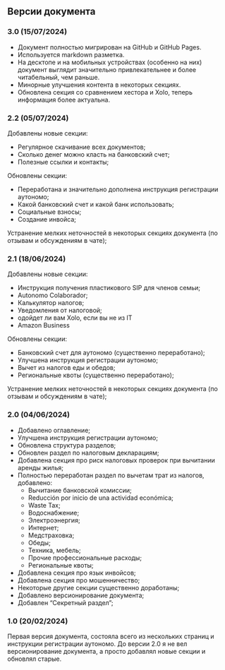 ## Версии документа

### 3.0 (15/07/2024)

- Документ полностью мигрирован на GitHub и GitHub Pages.
- Используется markdown разметка.
- На десктопе и на мобильных устройствах (особенно на них) документ выглядит
  значительно привлекательнее и более читабельный, чем раньше.
- Минорные улучшения контента в некоторых секциях.
- Обновлена секция со сравнением хестора и Xolo, теперь информация более
  актуальна.

### 2.2 (05/07/2024)

Добавлены новые секции:

- Регулярное скачивание всех документов;
- Сколько денег можно класть на банковский счет;
- Полезные ссылки и контакты;

Обновлены секции:

- Переработана и значительно дополнена инструкция регистрации аутономо;
- Какой банковский счет и какой банк использовать;
- Социальные взносы;
- Создание инвойса;

Устранение мелких неточностей в некоторых секциях документа (по отзывам и
обсуждениям в чате);

### 2.1 (18/06/2024)

Добавлены новые секции:

- Инструкция получения пластикового SIP для членов семьи;
- Autonomo Colaborador;
- Калькулятор налогов;
- Уведомления от налоговой;
- одойдет ли вам Xolo, если вы не из IT
- Amazon Business

Обновлены секции:

- Банковский счет для аутономо (существенно переработано);
- Улучшена инструкция регистрации аутономо;
- Вычет из налогов еды и обедов;
- Региональные квоты (существенно переработано);

Устранение мелких неточностей в некоторых секциях документа (по отзывам и
обсуждениям в чате);

### 2.0 (04/06/2024)

- Добавлено оглавление;
- Улучшена инструкция регистрации аутономо;
- Обновлена структура разделов;
- Обновлен раздел по налоговым декларациям;
- Добавлена секция про риск налоговых проверок при вычитании аренды жилья;
- Полностью переработан раздел по вычетам трат из налогов, добавлено:
    - Вычитание банковской комиссии;
    - Reducción por inicio de una actividad económica;
    - Waste Tax;
    - Водоснабжение;
    - Электроэнергия;
    - Интернет;
    - Медстраховка;
    - Обеды;
    - Техника, мебель;
    - Прочие профессиональные расходы;
    - Региональные квоты;
- Добавлена секция про язык инвойсов;
- Добавлена секция про мошенничество;
- Некоторые другие секции существенно доработаны;
- Добавлено версионирование документа;
- Добавлен “Секретный раздел”;

### 1.0 (20/02/2024)

Первая версия документа, состояла всего из нескольких страниц и инструкции
регистрации аутономо. До версии 2.0 я не вел версионирование
документа, а просто добавлял новые секции и обновлял старые.
